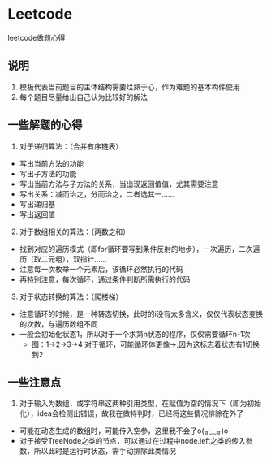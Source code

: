 # Leetcode
leetcode做题心得

## 说明
1. 模板代表当前题目的主体结构需要烂熟于心，作为难题的基本构件使用
2. 每个题目尽量给出自己认为比较好的解法

## 一些解题的心得
1. 对于递归算法：（合并有序链表）
  * 写出当前方法的功能
  * 写出子方法的功能
  * 写出当前方法与子方法的关系，当出现返回值值，尤其需要注意
  * 写出关系：减而治之，分而治之，二者选其一......
  * 写出递归基
  * 写出返回值
  
2. 对于数组相关的算法：（两数之和）
  * 找到对应的遍历模式（即for循环要写到条件反射的地步），一次遍历，二次遍历（取二元组），双指针......
  * 注意每一次枚举一个元素后，该循环必然执行的代码
  * 再特别注意，每次循环，通过条件判断所需执行的代码
  
3. 对于状态转换的算法：（爬楼梯）
  * 注意循环的时候，是一种转态切换，此时的i没有太多含义，仅仅代表状态变换的次数，与遍历数组不同
  * 一般会初始化状态1，所以对于一个求第n状态的程序，仅仅需要循环n-1次
    * 图：1->2->3->4 对于循环，可能循环体更像->,因为这标志着状态有1切换到2
  
## 一些注意点
1. 对于输入为数组，或字符串这两种引用类型，在赋值为空的情况下（即为初始化），idea会检测出错误，故我在做特判时，已经将这些情况排除在外了
 * 可能在动态生成的数组时，可能传入空参，这里我不会了o(╥﹏╥)o
 * 对于接受TreeNode之类的节点，可以通过在过程中node.left之类的传入参数，所以此时是运行时状态，需手动排除此类情况
